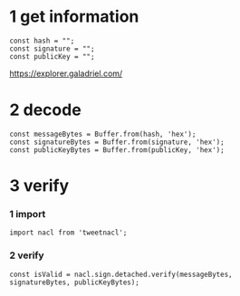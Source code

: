 # 1 get information

```
const hash = "";
const signature = "";
const publicKey = "";
```

https://explorer.galadriel.com/

# 2 decode

```
const messageBytes = Buffer.from(hash, 'hex');
const signatureBytes = Buffer.from(signature, 'hex');
const publicKeyBytes = Buffer.from(publicKey, 'hex');
```

# 3 verify

### 1 import

`import nacl from 'tweetnacl';`

### 2 verify

`const isValid = nacl.sign.detached.verify(messageBytes, signatureBytes, publicKeyBytes);`
